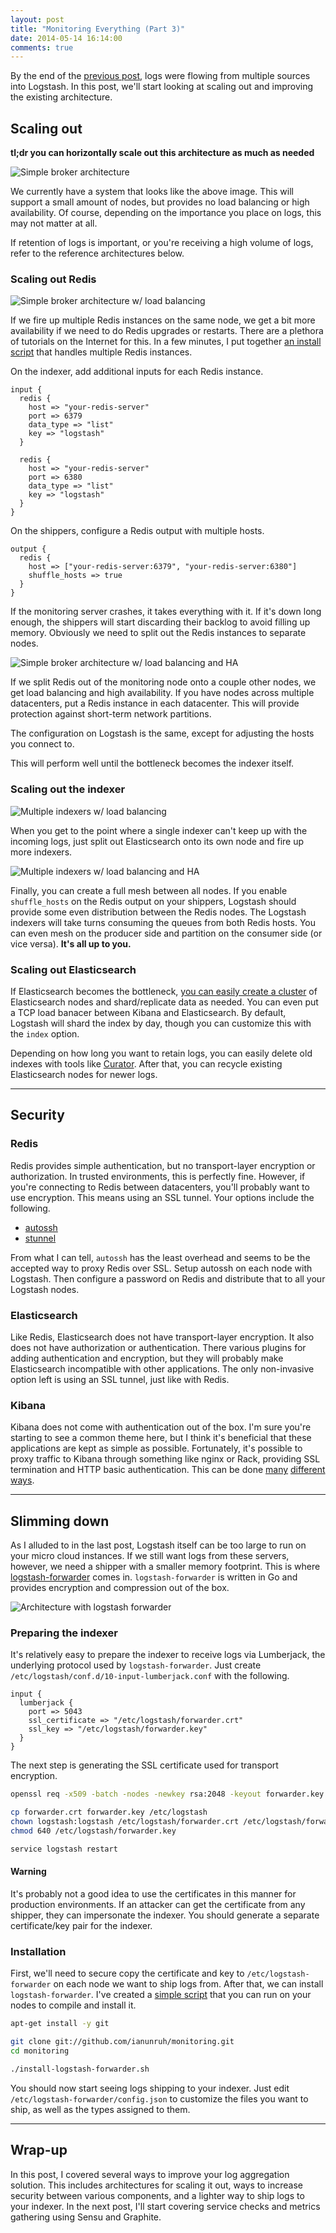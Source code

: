 ```yaml
---
layout: post
title: "Monitoring Everything (Part 3)"
date: 2014-05-14 16:14:00
comments: true
---
```


By the end of the [previous post](/2014/05/monitor-everything-part-2.html), logs were flowing from multiple sources into Logstash. In this post, we'll start looking at scaling out and improving the existing architecture.

## Scaling out

**tl;dr you can horizontally scale out this architecture as much as needed**

![Simple broker architecture](/images/mep3/simple-broker.png)

We currently have a system that looks like the above image. This will support a small amount of nodes, but provides no load balancing or high availability. Of course, depending on the importance you place on logs, this may not matter at all.

If retention of logs is important, or you're receiving a high volume of logs, refer to the reference architectures below.

### Scaling out Redis

![Simple broker architecture w/ load balancing](/images/mep3/simple-broker-lb.png)

If we fire up multiple Redis instances on the same node, we get a bit more availability if we need to do Redis upgrades or restarts. There are a plethora of tutorials on the Internet for this. In a few minutes, I put together [an install script](https://gist.github.com/ianunruh/4332ad3d341a34bdb2f9) that handles multiple Redis instances.

On the indexer, add additional inputs for each Redis instance.

```
input {
  redis {
    host => "your-redis-server"
    port => 6379
    data_type => "list"
    key => "logstash"
  }

  redis {
    host => "your-redis-server"
    port => 6380
    data_type => "list"
    key => "logstash"
  }
}
```

On the shippers, configure a Redis output with multiple hosts.

```
output {
  redis {
    host => ["your-redis-server:6379", "your-redis-server:6380"]
    shuffle_hosts => true
  }
}
```

If the monitoring server crashes, it takes everything with it. If it's down long enough, the shippers will start discarding their backlog to avoid filling up memory. Obviously we need to split out the Redis instances to separate nodes.

![Simple broker architecture w/ load balancing and HA](/images/mep3/simple-broker-ha-lb.png)

If we split Redis out of the monitoring node onto a couple other nodes, we get load balancing and high availability. If you have nodes across multiple datacenters, put a Redis instance in each datacenter. This will provide protection against short-term network partitions.

The configuration on Logstash is the same, except for adjusting the hosts you connect to.

This will perform well until the bottleneck becomes the indexer itself.

### Scaling out the indexer

![Multiple indexers w/ load balancing](/images/mep3/lb-indexer.png)

When you get to the point where a single indexer can't keep up with the incoming logs, just split out Elasticsearch onto its own node and fire up more indexers.

![Multiple indexers w/ load balancing and HA](/images/mep3/ha-lb-indexer.png)

Finally, you can create a full mesh between all nodes. If you enable `shuffle_hosts` on the Redis output on your shippers, Logstash should provide some even distribution between the Redis nodes. The Logstash indexers will take turns consuming the queues from both Redis hosts. You can even mesh on the producer side and partition on the consumer side (or vice versa). **It's all up to you.**

### Scaling out Elasticsearch

If Elasticsearch becomes the bottleneck, [you can easily create a cluster](http://www.elasticsearch.org/guide/en/elasticsearch/guide/current/distributed-cluster.html) of Elasticsearch nodes and shard/replicate data as needed. You can even put a TCP load banacer between Kibana and Elasticsearch. By default, Logstash will shard the index by day, though you can customize this with the `index` option.

Depending on how long you want to retain logs, you can easily delete old indexes with tools like [Curator](https://github.com/elasticsearch/curator). After that, you can recycle existing Elasticsearch nodes for newer logs.

***

## Security

### Redis

Redis provides simple authentication, but no transport-layer encryption or authorization. In trusted environments, this is perfectly fine. However, if you're connecting to Redis between datacenters, you'll probably want to use encryption. This means using an SSL tunnel. Your options include the following.

- [autossh](http://tech.3scale.net/2012/07/25/fun-with-redis-replication/)
- [stunnel](http://bencane.com/2014/02/18/sending-redis-traffic-through-an-ssl-tunnel-with-stunnel/)

From what I can tell, `autossh` has the least overhead and seems to be the accepted way to proxy Redis over SSL. Setup autossh on each node with Logstash. Then configure a password on Redis and distribute that to all your Logstash nodes.

### Elasticsearch

Like Redis, Elasticsearch does not have transport-layer encryption. It also does not have authorization or authentication. There various plugins for adding authentication and encryption, but they will probably make Elasticsearch incompatible with other applications. The only non-invasive option left is using an SSL tunnel, just like with Redis.

### Kibana

Kibana does not come with authentication out of the box. I'm sure you're starting to see a common theme here, but I think it's beneficial that these applications are kept as simple as possible. Fortunately, it's possible to proxy traffic to Kibana through something like nginx or Rack, providing SSL termination and HTTP basic authentication. This can be done [many](http://technosophos.com/2014/03/19/ssl-password-protection-for-kibana.html) [different](https://github.com/elasticsearch/kibana/blob/master/sample/nginx.conf) [ways](https://github.com/christian-marie/kibana3_auth).

***

## Slimming down

As I alluded to in the last post, Logstash itself can be too large to run on your micro cloud instances. If we still want logs from these servers, however, we need a shipper with a smaller memory footprint. This is where [logstash-forwarder](https://github.com/elasticsearch/logstash-forwarder) comes in. `logstash-forwarder` is written in Go and provides encryption and compression out of the box.

![Architecture with logstash forwarder](/images/mep3/forwarder.png)

### Preparing the indexer

It's relatively easy to prepare the indexer to receive logs via Lumberjack, the underlying protocol used by `logstash-forwarder`. Just create `/etc/logstash/conf.d/10-input-lumberjack.conf` with the following.

```
input {
  lumberjack {
    port => 5043
    ssl_certificate => "/etc/logstash/forwarder.crt"
    ssl_key => "/etc/logstash/forwarder.key"
  }
}
```

The next step is generating the SSL certificate used for transport encryption.

```bash
openssl req -x509 -batch -nodes -newkey rsa:2048 -keyout forwarder.key -out forwarder.crt

cp forwarder.crt forwarder.key /etc/logstash
chown logstash:logstash /etc/logstash/forwarder.crt /etc/logstash/forwarder.key
chmod 640 /etc/logstash/forwarder.key

service logstash restart
```

<div class="alert alert-warning">
  <h4>Warning</h4>

  It's probably not a good idea to use the certificates in this manner for production environments. If an attacker can get the certificate from any shipper, they can impersonate the indexer. You should generate a separate certificate/key pair for the indexer.
</div>

### Installation

First, we'll need to secure copy the certificate and key to `/etc/logstash-forwarder` on each node we want to ship logs from. After that, we can install `logstash-forwarder`. I've created a [simple script](https://github.com/ianunruh/monitoring/blob/master/install-logstash-forwarder.sh) that you can run on your nodes to compile and install it.

```bash
apt-get install -y git

git clone git://github.com/ianunruh/monitoring.git
cd monitoring

./install-logstash-forwarder.sh
```

You should now start seeing logs shipping to your indexer. Just edit `/etc/logstash-forwarder/config.json` to customize the files you want to ship, as well as the types assigned to them.

***

## Wrap-up

In this post, I covered several ways to improve your log aggregation solution. This includes architectures for scaling it out, ways to increase security between various components, and a lighter way to ship logs to your indexer. In the next post, I'll start covering service checks and metrics gathering using Sensu and Graphite.
